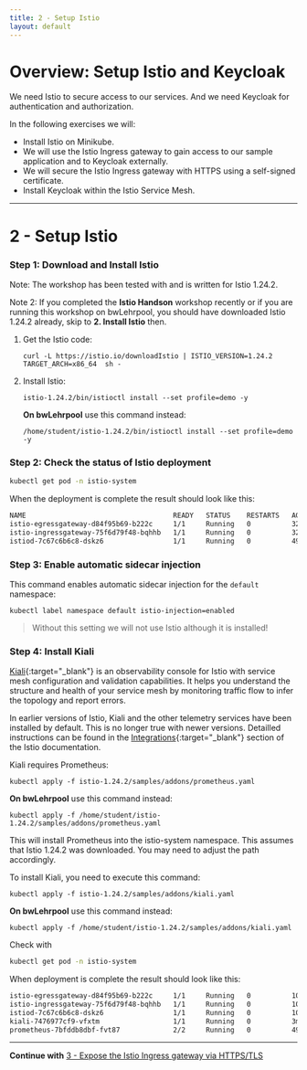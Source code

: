 ```yaml
---
title: 2 - Setup Istio
layout: default
---
```


# Overview: Setup Istio and Keycloak

We need Istio to secure access to our services. And we need Keycloak for authentication and authorization. 

In the following exercises we will:

* Install Istio on Minikube.
* We will use the Istio Ingress gateway to gain access to our sample application and to Keycloak externally.
* We will secure the Istio Ingress gateway with HTTPS using a self-signed certificate.
* Install Keycloak within the Istio Service Mesh.

---

# 2 - Setup Istio

### Step 1: Download and Install Istio

Note: The workshop has been tested with and is written for Istio 1.24.2. 

Note 2: If you completed the **Istio Handson** workshop recently or if you are running this workshop on bwLehrpool, you should have downloaded Istio 1.24.2 already, skip to **2. Install Istio** then.  

1. Get the Istio code:

	```
	curl -L https://istio.io/downloadIstio | ISTIO_VERSION=1.24.2 TARGET_ARCH=x86_64  sh -
	```

2. Install Istio:

    ```
	istio-1.24.2/bin/istioctl install --set profile=demo -y
    ```

	**On bwLehrpool** use this command instead:

	```
	/home/student/istio-1.24.2/bin/istioctl install --set profile=demo -y
	```


### Step 2: Check the status of Istio deployment

```sh
kubectl get pod -n istio-system
```

When the deployment is complete the result should look like this:

```sh
NAME                                    READY   STATUS    RESTARTS   AGE
istio-egressgateway-d84f95b69-b222c     1/1     Running   0          32s
istio-ingressgateway-75f6d79f48-bqhhb   1/1     Running   0          32s
istiod-7c67c6b6c8-dskz6                 1/1     Running   0          49s
```

### Step 3: Enable automatic sidecar injection

This command enables automatic sidecar injection for the `default` namespace:

```
kubectl label namespace default istio-injection=enabled	
```

> Without this setting we will not use Istio although it is installed! 


### Step 4: Install Kiali

[Kiali](https://kiali.io/){:target="_blank"} is an observability console for Istio with service mesh configuration and validation capabilities. It helps you understand the structure and health of your service mesh by monitoring traffic flow to infer the topology and report errors. 

In earlier versions of Istio, Kiali and the other telemetry services have been installed by default. This is no longer true with newer versions. Detailled instructions can be found in the [Integrations](https://istio.io/latest/docs/ops/integrations/){:target="_blank"} section of the Istio documentation.

Kiali requires Prometheus:

```
kubectl apply -f istio-1.24.2/samples/addons/prometheus.yaml
```

**On bwLehrpool** use this command instead:

```
kubectl apply -f /home/student/istio-1.24.2/samples/addons/prometheus.yaml
```

This will install Prometheus into the istio-system namespace.
This assumes that Istio 1.24.2 was downloaded. You may need to adjust the path accordingly.

To install Kiali, you need to execute this command:

```
kubectl apply -f istio-1.24.2/samples/addons/kiali.yaml
```

**On bwLehrpool** use this command instead:

```
kubectl apply -f /home/student/istio-1.24.2/samples/addons/kiali.yaml
```

Check with 

```sh
kubectl get pod -n istio-system
```

When deployment is complete the result should look like this:

```sh
istio-egressgateway-d84f95b69-b222c     1/1     Running   0          10m
istio-ingressgateway-75f6d79f48-bqhhb   1/1     Running   0          10m
istiod-7c67c6b6c8-dskz6                 1/1     Running   0          10m
kiali-7476977cf9-vfxtm                  1/1     Running   0          3m28s
prometheus-7bfddb8dbf-fvt87             2/2     Running   0          49s
```

---

**Continue with** [3 - Expose the Istio Ingress gateway via HTTPS/TLS](./SETUP_ISTIO_INGRESS.md)